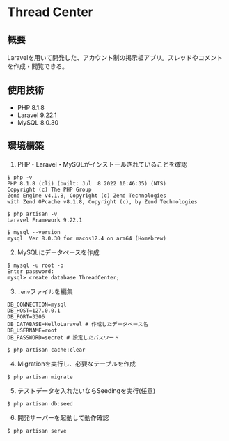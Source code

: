 # Thread Center
## 概要
Laravelを用いて開発した、アカウント制の掲示板アプリ。スレッドやコメントを作成・閲覧できる。

## 使用技術
- PHP 8.1.8
- Laravel 9.22.1
- MySQL 8.0.30

## 環境構築
1. PHP・Laravel・MySQLがインストールされていることを確認
```
$ php -v
PHP 8.1.8 (cli) (built: Jul  8 2022 10:46:35) (NTS)
Copyright (c) The PHP Group
Zend Engine v4.1.8, Copyright (c) Zend Technologies
with Zend OPcache v8.1.8, Copyright (c), by Zend Technologies
```

```
$ php artisan -v
Laravel Framework 9.22.1
```

```
$ mysql --version
mysql  Ver 8.0.30 for macos12.4 on arm64 (Homebrew)
```

2. MySQLにデータベースを作成
```
$ mysql -u root -p
Enter password:
mysql> create database ThreadCenter;
```

3. `.env`ファイルを編集
```
DB_CONNECTION=mysql
DB_HOST=127.0.0.1
DB_PORT=3306
DB_DATABASE=HelloLaravel # 作成したデータベース名
DB_USERNAME=root
DB_PASSWORD=secret # 設定したパスワード
```

```
$ php artisan cache:clear
```

4. Migrationを実行し、必要なテーブルを作成
```
$ php artisan migrate
```

5. テストデータを入れたいならSeedingを実行(任意)
```
$ php artisan db:seed
```

6. 開発サーバーを起動して動作確認
```
$ php artisan serve
```
